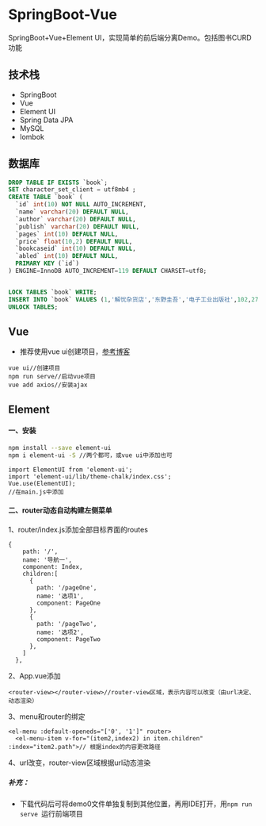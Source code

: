 # SpringBoot-Vue
SpringBoot+Vue+Element UI，实现简单的前后端分离Demo。包括图书CURD功能
## 技术栈
- SpringBoot
- Vue
- Element UI
- Spring Data JPA
- MySQL
- lombok

## 数据库
```sql
DROP TABLE IF EXISTS `book`;
SET character_set_client = utf8mb4 ;
CREATE TABLE `book` (
  `id` int(10) NOT NULL AUTO_INCREMENT,
  `name` varchar(20) DEFAULT NULL,
  `author` varchar(20) DEFAULT NULL,
  `publish` varchar(20) DEFAULT NULL,
  `pages` int(10) DEFAULT NULL,
  `price` float(10,2) DEFAULT NULL,
  `bookcaseid` int(10) DEFAULT NULL,
  `abled` int(10) DEFAULT NULL,
  PRIMARY KEY (`id`)
) ENGINE=InnoDB AUTO_INCREMENT=119 DEFAULT CHARSET=utf8;


LOCK TABLES `book` WRITE;
INSERT INTO `book` VALUES (1,'解忧杂货店','东野圭吾','电子工业出版社',102,27.30,9,1),(2,'追风筝的人','卡勒德·胡赛尼','中信出版社',330,26.00,1,1),(3,'人间失格','太宰治','作家出版社',150,17.30,1,1),(4,'这就是二十四节气','高春香','电子工业出版社',220,59.00,3,1),(5,'白夜行','东野圭吾','南海出版公司',300,27.30,4,1),(6,'摆渡人','克莱儿·麦克福尔','百花洲文艺出版社',225,22.80,1,1),(7,'暖暖心绘本','米拦弗特毕','湖南少儿出版社',168,131.60,5,1),(8,'天才在左疯子在右','高铭','北京联合出版公司',330,27.50,6,1),(9,'我们仨','杨绛','生活.读书.新知三联书店',89,17.20,7,1),(10,'活着','余华','作家出版社',100,100.00,6,1),(11,'水浒传','施耐庵','三联出版社',300,50.00,1,1),(12,'三国演义','罗贯中','三联出版社',300,50.00,2,1),(13,'红楼梦','曹雪芹','三联出版社',300,50.00,5,1),(14,'西游记','吴承恩','三联出版社',300,60.00,3,1);
UNLOCK TABLES;
```
## Vue
- 推荐使用vue ui创建项目，[参考博客](https://www.cnblogs.com/jing-zhe/p/12121071.html)
```
vue ui//创建项目
npm run serve//启动vue项目
vue add axios//安装ajax
```

## Element
#### 一、安装
```bash
npm install --save element-ui
npm i element-ui -S //两个都可，或vue ui中添加也可
```
```
import ElementUI from 'element-ui';
import 'element-ui/lib/theme-chalk/index.css';
Vue.use(ElementUI);
//在main.js中添加
```
#### 二、router动态自动构建左侧菜单

1、router/index.js添加全部目标界面的routes

```vue
{
    path: '/',
    name: '导航一',
    component: Index,
    children:[
      {
        path: '/pageOne',
        name: '选项1',
        component: PageOne
      },
      {
        path: '/pageTwo',
        name: '选项2',
        component: PageTwo
      },
    ]
  },
```

2、App.vue添加

```<router-view></router-view>//router-view区域，表示内容可以改变（由url决定、动态渲染）```

3、menu和router的绑定

```vue
<el-menu :default-openeds="['0', '1']" router>
  <el-menu-item v-for="(item2,index2) in item.children" :index="item2.path">// 根据index的内容更改路径
```

4、url改变，router-view区域根据url动态渲染


##### 补充：
- 下载代码后可将demo0文件单独复制到其他位置，再用IDE打开，用```npm run serve ```运行前端项目